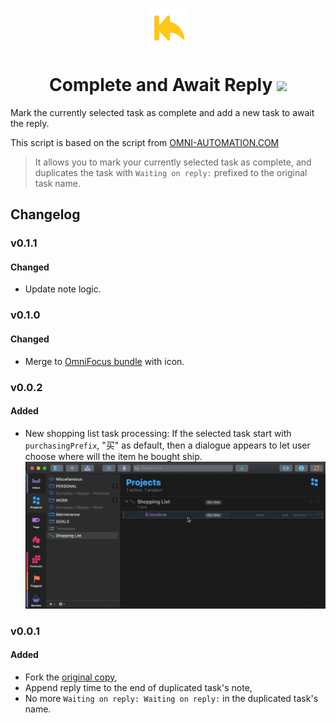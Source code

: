 <p align="center">
  <img src="./OFCompleteAwaitReply.omnifocusjs/Resources/icon.png">
</p>

<h1 align="center">Complete and Await Reply <img src="https://img.shields.io/badge/-OmniJS-blueviolet"></h1>

Mark the currently selected task as complete and add a new task to await the reply.

This script is based on the script from [OMNI-AUTOMATION.COM](https://omni-automation.com/omnifocus/plug-in-complete-await.html)

> It allows you to mark your currently selected task as complete, and duplicates the task with `Waiting on reply:` prefixed to the original task name.

## Changelog

### v0.1.1

#### Changed

- Update note logic.

### v0.1.0

#### Changed

- Merge to [OmniFocus bundle](https://omni-automation.com/plugins/bundle.html) with icon.

### v0.0.2

#### Added

- New shopping list task processing: If the selected task start with `purchasingPrefix`, "买" as default, then a dialogue appears to let user choose where will the item he bought ship.
  ![](./image/image-1.gif)

### v0.0.1

#### Added

- Fork the [original copy](https://omni-automation.com/omnifocus/plug-in-complete-await.html),
- Append reply time to the end of duplicated task's note,
- No more `Waiting on reply: Waiting on reply:` in the duplicated task's name.
